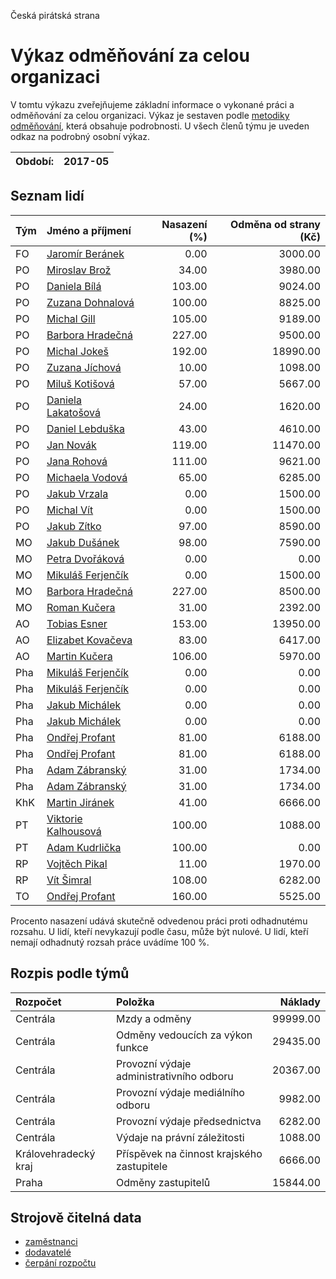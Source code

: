 Česká pirátská strana

Výkaz odměňování za celou organizaci
===========================

V tomtu výkazu zveřejňujeme základní informace o vykonané práci a odměňování
za celou organizaci. Výkaz je sestaven podle [metodiky odměňování][metodika],
která obsahuje podrobnosti. U všech členů týmu je uveden odkaz na podrobný osobní výkaz.

Období:                  | 2017-05
-----------------------  | --------------------


Seznam lidí
--------------

| Tým   | Jméno a příjmení                                                  |   Nasazení (%) |   Odměna od strany (Kč) |
|:------|:------------------------------------------------------------------|---------------:|------------------------:|
| FO    | [Jaromír Beránek](../../tymy/FO/2017/05/jaromir-beranek/)         |           0.00 |                 3000.00 |
| PO    | [Miroslav Brož](../../tymy/PO/2017/05/miroslav-broz/)             |          34.00 |                 3980.00 |
| PO    | [Daniela Bílá](../../tymy/PO/2017/05/daniela-bila/)               |         103.00 |                 9024.00 |
| PO    | [Zuzana Dohnalová](../../tymy/PO/2017/05/zuzana-dohnalova/)       |         100.00 |                 8825.00 |
| PO    | [Michal Gill](../../tymy/PO/2017/05/michal-gill/)                 |         105.00 |                 9189.00 |
| PO    | [Barbora Hradečná](../../tymy/PO/2017/05/barbora-hradecna/)       |         227.00 |                 9500.00 |
| PO    | [Michal Jokeš](../../tymy/PO/2017/05/michal-jokes/)               |         192.00 |                18990.00 |
| PO    | [Zuzana Jíchová](../../tymy/PO/2017/05/zuzana-jichova/)           |          10.00 |                 1098.00 |
| PO    | [Miluš Kotišová](../../tymy/PO/2017/05/milus-kotisova/)           |          57.00 |                 5667.00 |
| PO    | [Daniela Lakatošová](../../tymy/PO/2017/05/daniela-lakatosova/)   |          24.00 |                 1620.00 |
| PO    | [Daniel Lebduška](../../tymy/PO/2017/05/daniel-lebduska/)         |          43.00 |                 4610.00 |
| PO    | [Jan Novák](../../tymy/PO/2017/05/jan-novak/)                     |         119.00 |                11470.00 |
| PO    | [Jana Rohová](../../tymy/PO/2017/05/jana-rohova/)                 |         111.00 |                 9621.00 |
| PO    | [Michaela Vodová](../../tymy/PO/2017/05/michaela-vodova/)         |          65.00 |                 6285.00 |
| PO    | [Jakub Vrzala](../../tymy/PO/2017/05/jakub-vrzala/)               |           0.00 |                 1500.00 |
| PO    | [Michal Vít](../../tymy/PO/2017/05/michal-vit/)                   |           0.00 |                 1500.00 |
| PO    | [Jakub Zítko](../../tymy/PO/2017/05/jakub-zitko/)                 |          97.00 |                 8590.00 |
| MO    | [Jakub Dušánek](../../tymy/MO/2017/05/jakub-dusanek/)             |          98.00 |                 7590.00 |
| MO    | [Petra Dvořáková](../../tymy/MO/2017/05/petra-dvorakova/)         |           0.00 |                    0.00 |
| MO    | [Mikuláš Ferjenčík](../../tymy/MO/2017/05/mikulas-ferjencik/)     |           0.00 |                 1500.00 |
| MO    | [Barbora Hradečná](../../tymy/MO/2017/05/barbora-hradecna/)       |         227.00 |                 8500.00 |
| MO    | [Roman Kučera](../../tymy/MO/2017/05/roman-kucera/)               |          31.00 |                 2392.00 |
| AO    | [Tobias Esner](../../tymy/AO/2017/05/tobias-esner/)               |         153.00 |                13950.00 |
| AO    | [Elizabet Kovačeva](../../tymy/AO/2017/05/elizabet-kovaceva/)     |          83.00 |                 6417.00 |
| AO    | [Martin Kučera](../../tymy/AO/2017/05/martin-kucera/)             |         106.00 |                 5970.00 |
| Pha   | [Mikuláš Ferjenčík](../../tymy/Pha/2017/05/mikulas-ferjencik/)    |           0.00 |                    0.00 |
| Pha   | [Mikuláš Ferjenčík](../../tymy/Pha/2017/05/mikulas-ferjencik/)    |           0.00 |                    0.00 |
| Pha   | [Jakub Michálek](../../tymy/Pha/2017/05/jakub-michalek/)          |           0.00 |                    0.00 |
| Pha   | [Jakub Michálek](../../tymy/Pha/2017/05/jakub-michalek/)          |           0.00 |                    0.00 |
| Pha   | [Ondřej Profant](../../tymy/Pha/2017/05/ondrej-profant/)          |          81.00 |                 6188.00 |
| Pha   | [Ondřej Profant](../../tymy/Pha/2017/05/ondrej-profant/)          |          81.00 |                 6188.00 |
| Pha   | [Adam Zábranský](../../tymy/Pha/2017/05/adam-zabransky/)          |          31.00 |                 1734.00 |
| Pha   | [Adam Zábranský](../../tymy/Pha/2017/05/adam-zabransky/)          |          31.00 |                 1734.00 |
| KhK   | [Martin Jiránek](../../tymy/KhK/2017/05/martin-jiranek/)          |          41.00 |                 6666.00 |
| PT    | [Viktorie Kalhousová](../../tymy/PT/2017/05/viktorie-kalhousova/) |         100.00 |                 1088.00 |
| PT    | [Adam Kudrlička](../../tymy/PT/2017/05/adam-kudrlicka/)           |         100.00 |                    0.00 |
| RP    | [Vojtěch Pikal](../../tymy/RP/2017/05/vojtech-pikal/)             |          11.00 |                 1970.00 |
| RP    | [Vít Šimral](../../tymy/RP/2017/05/vit-simral/)                   |         108.00 |                 6282.00 |
| TO    | [Ondřej Profant](../../tymy/TO/2017/05/ondrej-profant/)           |         160.00 |                 5525.00 |

Procento nasazení udává skutečně odvedenou práci proti odhadnutému rozsahu. 
U lidí, kteří nevykazují podle času, může být nulové. U lidí, kteří nemají odhadnutý rozsah
práce uvádíme 100 %.

Rozpis podle týmů
-----------------

| Rozpočet             | Položka                                    |   Náklady |
|:---------------------|:-------------------------------------------|----------:|
| Centrála             | Mzdy a odměny                              |  99999.00 |
| Centrála             | Odměny vedoucích za výkon funkce           |  29435.00 |
| Centrála             | Provozní výdaje administrativního odboru   |  20367.00 |
| Centrála             | Provozní výdaje mediálního odboru          |   9982.00 |
| Centrála             | Provozní výdaje předsednictva              |   6282.00 |
| Centrála             | Výdaje na právní záležitosti               |   1088.00 |
| Královehradecký kraj | Příspěvek na činnost krajského zastupitele |   6666.00 |
| Praha                | Odměny zastupitelů                         |  15844.00 |

Strojově čitelná data
-------------------

* [zaměstnanci](zamestnanci.tsv)
* [dodavatelé](dodavatele.tsv)
* [čerpání rozpočtu](cerpani_rozpoctu.tsv)

[metodika]: https://redmine.pirati.cz/projects/po/wiki/Odmenovani
